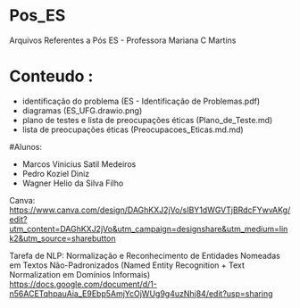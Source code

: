 # Pos_ES
Arquivos Referentes a Pós ES - Professora Mariana C Martins

# Conteudo :
- identificação do problema (ES - Identificação de Problemas.pdf)
- diagramas (ES_UFG.drawio.png)
-  plano de testes e lista de preocupações éticas (Plano_de_Teste.md)
-  lista de preocupações éticas (Preocupacoes_Eticas.md.md)

#Alunos:
- Marcos Vinicius Satil Medeiros
- Pedro Koziel Diniz
- Wagner Helio da Silva Filho

Canva:
https://www.canva.com/design/DAGhKXJ2jVo/sIBY1dWGVTjBRdcFYwvAKg/edit?utm_content=DAGhKXJ2jVo&utm_campaign=designshare&utm_medium=link2&utm_source=sharebutton

Tarefa de NLP: Normalização e Reconhecimento de Entidades Nomeadas em Textos Não-Padronizados (Named Entity Recognition + Text Normalization em Domínios Informais)
https://docs.google.com/document/d/1-n56ACETqhpauAia_E9Ebp5AmjYcOjWUg9g4uzNhj84/edit?usp=sharing

